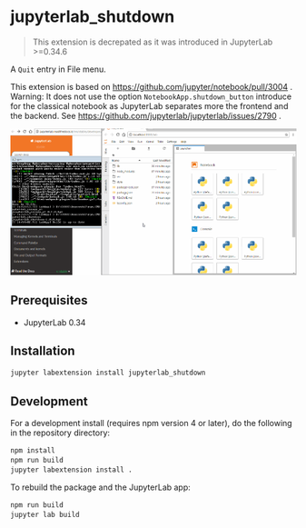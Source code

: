 # jupyterlab_shutdown

> This extension is decrepated as it was introduced in JupyterLab >=0.34.6

A `Quit` entry in File menu.

This extension is based on https://github.com/jupyter/notebook/pull/3004 .
Warning: It does not use the option `NotebookApp.shutdown_button` introduce
for the classical notebook as JupyterLab separates more the frontend and the backend.
See https://github.com/jupyterlab/jupyterlab/issues/2790 .

![quit](demo_quit.gif)

## Prerequisites

- JupyterLab 0.34

## Installation

```bash
jupyter labextension install jupyterlab_shutdown
```

## Development

For a development install (requires npm version 4 or later), do the following in the repository directory:

```bash
npm install
npm run build
jupyter labextension install .
```

To rebuild the package and the JupyterLab app:

```bash
npm run build
jupyter lab build
```
